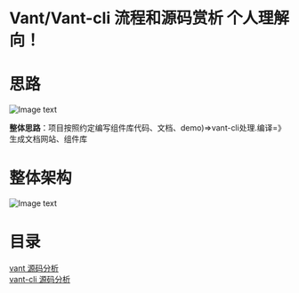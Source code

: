 # Vant/Vant-cli 流程和源码赏析 个人理解向！

# 思路
![Image text](https://oscimg.oschina.net/oscnet/up-e376d9ce548fd9132963a53840ddb3bade1.png)

**整体思路**：项目按照约定编写组件库代码、文档、demo)=>vant-cli处理.编译=》生成文档网站、组件库
# 整体架构
![Image text](https://oscimg.oschina.net/oscnet/up-8d6086271867de3d95bdb2d9d6d425e6612.png)

# 目录
[vant 源码分析](https://github.com/LoveEocding/vant-remarks/@vant2.x/vant.md)  
[vant-cli 源码分析](https://github.com/LoveEocding/vant-remarks/@vant2.x/vant-cli.md)  
